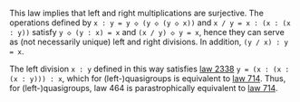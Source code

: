 This law implies that left and right multiplications are surjective.  The operations defined by `x : y = y ◇ (y ◇ (y ◇ x))` and `x / y = x : (x : (x : y))` satisfy `y ◇ (y : x) = x` and `(x / y) ◇ y = x`, hence they can serve as (not necessarily unique) left and right divisions.  In addition, `(y / x) : y = x`.

The left division `x : y` defined in this way satisfies [law 2338](https://teorth.github.io/equational_theories/implications/?2338) `y = (x : (x : (x : y))) : x`, which for (left-)quasigroups is equivalent to [law 714](https://teorth.github.io/equational_theories/implications/?714).  Thus, for (left-)quasigroups, law 464 is parastrophically equivalent to [law 714](https://teorth.github.io/equational_theories/implications/?714).
